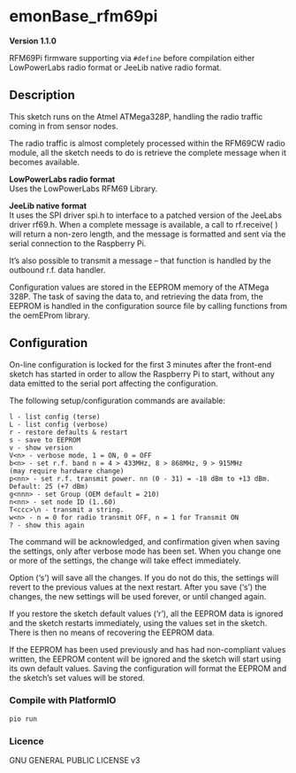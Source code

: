 # emonBase_rfm69pi

**Version 1.1.0**

RFM69Pi firmware supporting via `#define` before compilation either LowPowerLabs radio format or JeeLib native radio format.

## Description

This sketch runs on the Atmel ATMega328P, handling the radio traffic coming in from sensor nodes.

The radio traffic is almost completely processed within the RFM69CW radio module, all the sketch needs to do is retrieve the complete message when it becomes available. 

**LowPowerLabs radio format**<br>
Uses the LowPowerLabs RFM69 Library.

**JeeLib native format**<br>
It uses the SPI driver spi.h to interface to a patched version of the JeeLabs driver rf69.h. When a complete message is available, a call to rf.receive( ) will return a non-zero length, and the
message is formatted and sent via the serial connection to the Raspberry Pi.

It’s also possible to transmit a message – that function is handled by the outbound r.f. data handler.

Configuration values are stored in the EEPROM memory of the ATMega 328P. The task of saving the data to, and retrieving the data from, the EEPROM is handled in the configuration source file by calling functions from the oemEProm library.

## Configuration

On-line configuration is locked for the first 3 minutes after the front-end sketch has started in order to allow the Raspberry Pi to start, without any data emitted to the serial port affecting the configuration.

The following setup/configuration commands are available:

```
l - list config (terse)
L - list config (verbose)
r - restore defaults & restart
s - save to EEPROM
v - show version
V<n> - verbose mode, 1 = ON, 0 = OFF
b<n> - set r.f. band n = 4 > 433MHz, 8 > 868MHz, 9 > 915MHz
(may require hardware change)
p<nn> - set r.f. transmit power. nn (0 - 31) = -18 dBm to +13 dBm.
Default: 25 (+7 dBm)
g<nnn> - set Group (OEM default = 210)
n<nn> - set node ID (1..60)
T<ccc>\n - transmit a string.
w<n> - n = 0 for radio transmit OFF, n = 1 for Transmit ON
? - show this again
```

The command will be acknowledged, and confirmation given when saving the settings, only after verbose mode has been set. When you change one or more of the settings, the change will take effect immediately.

Option (‘s’) will save all the changes. If you do not do this, the settings will revert to the previous values at the next restart. After you save (‘s’) the changes, the new settings will be used forever, or until changed again.

If you restore the sketch default values (‘r’), all the EEPROM data is ignored and the sketch restarts immediately, using the values set in the sketch. There is then no means of recovering the EEPROM data.

If the EEPROM has been used previously and has had non-compliant values written, the EEPROM content will be ignored and the sketch will start using its own default values.
Saving the configuration will format the EEPROM and the sketch’s set values will be stored.

### Compile with PlatformIO

    pio run

### Licence

GNU GENERAL PUBLIC LICENSE v3
